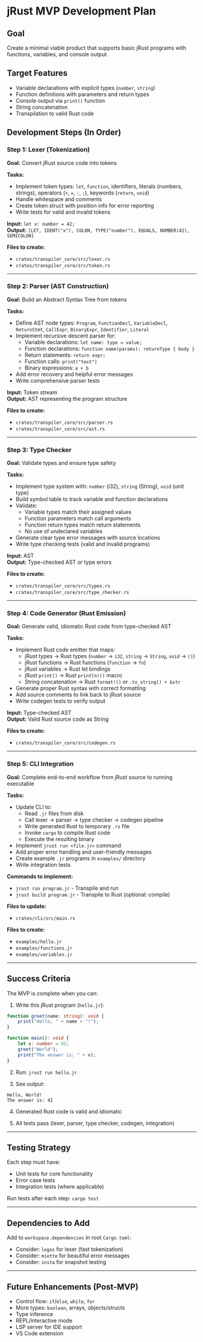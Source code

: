 # jRust MVP Development Plan

## Goal
Create a minimal viable product that supports basic jRust programs with functions, variables, and console output.

## Target Features
- Variable declarations with explicit types (`number`, `string`)
- Function definitions with parameters and return types
- Console output via `print()` function
- String concatenation
- Transpilation to valid Rust code

## Development Steps (In Order)

### Step 1: Lexer (Tokenization)
**Goal:** Convert jRust source code into tokens

**Tasks:**
- Implement token types: `let`, `function`, identifiers, literals (numbers, strings), operators (`+`, `=`, `:`, `;`), keywords (`return`, `void`)
- Handle whitespace and comments
- Create token struct with position info for error reporting
- Write tests for valid and invalid tokens

**Input:** `let x: number = 42;`  
**Output:** `[LET, IDENT("x"), COLON, TYPE("number"), EQUALS, NUMBER(42), SEMICOLON]`

**Files to create:**
- `crates/transpiler_core/src/lexer.rs`
- `crates/transpiler_core/src/token.rs`

---

### Step 2: Parser (AST Construction)
**Goal:** Build an Abstract Syntax Tree from tokens

**Tasks:**
- Define AST node types: `Program`, `FunctionDecl`, `VariableDecl`, `ReturnStmt`, `CallExpr`, `BinaryExpr`, `Identifier`, `Literal`
- Implement recursive descent parser for:
  - Variable declarations: `let name: type = value;`
  - Function declarations: `function name(params): returnType { body }`
  - Return statements: `return expr;`
  - Function calls: `print("text")`
  - Binary expressions: `a + b`
- Add error recovery and helpful error messages
- Write comprehensive parser tests

**Input:** Token stream  
**Output:** AST representing the program structure

**Files to create:**
- `crates/transpiler_core/src/parser.rs`
- `crates/transpiler_core/src/ast.rs`

---

### Step 3: Type Checker
**Goal:** Validate types and ensure type safety

**Tasks:**
- Implement type system with: `number` (i32), `string` (String), `void` (unit type)
- Build symbol table to track variable and function declarations
- Validate:
  - Variable types match their assigned values
  - Function parameters match call arguments
  - Function return types match return statements
  - No use of undeclared variables
- Generate clear type error messages with source locations
- Write type checking tests (valid and invalid programs)

**Input:** AST  
**Output:** Type-checked AST or type errors

**Files to create:**
- `crates/transpiler_core/src/types.rs`
- `crates/transpiler_core/src/type_checker.rs`

---

### Step 4: Code Generator (Rust Emission)
**Goal:** Generate valid, idiomatic Rust code from type-checked AST

**Tasks:**
- Implement Rust code emitter that maps:
  - jRust types → Rust types (`number` → `i32`, `string` → `String`, `void` → `()`)
  - jRust functions → Rust functions (`function` → `fn`)
  - jRust variables → Rust let bindings
  - jRust `print()` → Rust `println!()` macro
  - String concatenation → Rust `format!()` or `.to_string() + &str`
- Generate proper Rust syntax with correct formatting
- Add source comments to link back to jRust source
- Write codegen tests to verify output

**Input:** Type-checked AST  
**Output:** Valid Rust source code as String

**Files to create:**
- `crates/transpiler_core/src/codegen.rs`

---

### Step 5: CLI Integration
**Goal:** Complete end-to-end workflow from jRust source to running executable

**Tasks:**
- Update CLI to:
  - Read `.jr` files from disk
  - Call lexer → parser → type checker → codegen pipeline
  - Write generated Rust to temporary `.rs` file
  - Invoke `cargo` to compile Rust code
  - Execute the resulting binary
- Implement `jrust run <file.jr>` command
- Add proper error handling and user-friendly messages
- Create example `.jr` programs in `examples/` directory
- Write integration tests

**Commands to implement:**
- `jrust run program.jr` - Transpile and run
- `jrust build program.jr` - Transpile to Rust (optional: compile)

**Files to update:**
- `crates/cli/src/main.rs`

**Files to create:**
- `examples/hello.jr`
- `examples/functions.jr`
- `examples/variables.jr`

---

## Success Criteria

The MVP is complete when you can:

1. Write this jRust program (`hello.jr`):
```typescript
function greet(name: string): void {
    print("Hello, " + name + "!");
}

function main(): void {
    let x: number = 42;
    greet("World");
    print("The answer is: " + x);
}
```

2. Run: `jrust run hello.jr`

3. See output:
```
Hello, World!
The answer is: 42
```

4. Generated Rust code is valid and idiomatic

5. All tests pass (lexer, parser, type checker, codegen, integration)

---

## Testing Strategy

Each step must have:
- Unit tests for core functionality
- Error case tests
- Integration tests (where applicable)

Run tests after each step: `cargo test`

---

## Dependencies to Add

Add to `workspace.dependencies` in root `Cargo.toml`:
- Consider: `logos` for lexer (fast tokenization)
- Consider: `miette` for beautiful error messages
- Consider: `insta` for snapshot testing

---

## Future Enhancements (Post-MVP)
- Control flow: `if`/`else`, `while`, `for`
- More types: `boolean`, arrays, objects/structs
- Type inference
- REPL/interactive mode
- LSP server for IDE support
- VS Code extension
